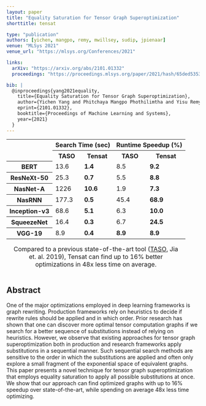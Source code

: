 ```yaml
---
layout: paper
title: "Equality Saturation for Tensor Graph Superoptimization"
shorttitle: tensat

type: "publication"
authors: [yichen, mangpo, remy, mwillsey, sudip, jpienaar]
venue: "MLSys 2021"
venue_url: "https://mlsys.org/Conferences/2021"

links:
  arXiv: "https://arxiv.org/abs/2101.01332"
  proceedings: "https://proceedings.mlsys.org/paper/2021/hash/65ded5353c5ee48d0b7d48c591b8f430-Abstract.html"

bib: |
  @inproceedings{yang2021equality,
    title={Equality Saturation for Tensor Graph Superoptimization},
    author={Yichen Yang and Phitchaya Mangpo Phothilimtha and Yisu Remy Wang and Max Willsey and Sudip Roy and Jacques Pienaar},
    eprint={2101.01332},
    booktitle={Proceedings of Machine Learning and Systems},
    year={2021}
  }
---
```


<style>
  table {
    margin: auto;
    caption-side: bottom;
    border-collapse: collapse;
  }
  tr:nth-child(2n+3) { background: var(--bg-d10) };
  th,td { padding: .1em .6em; text-align: right };
  th:first-child { text-align: left };
</style>
<table>
  <col>
  <colgroup span="2"></colgroup>
  <colgroup span="2"></colgroup>
  <tr>
    <td></td>             <th colspan="2">Search Time (sec)</th>  <th colspan="2">Runtime Speedup (%)</th>
  </tr>
  <tr>
    <td></td>             <th>TASO</th>  <th>Tensat</th>      <th>TASO</th>       <th>Tensat</th>
  </tr>
  <tr>
    <th>BERT</th>         <td>13.6</td>  <td><b>1.4</b></td>  <td>8.5</td>        <td><b>9.2</b></td>
  </tr>
  <tr>
    <th>ResNeXt-50</th>   <td>25.3</td>  <td><b>0.7</b></td>  <td>5.5</td>        <td><b>8.8</b></td>
  </tr>
  <tr>
    <th>NasNet-A</th>     <td>1226</td>  <td><b>10.6</b></td> <td>1.9</td>        <td><b>7.3</b></td>
  </tr>
  <tr>
    <th>NasRNN</th>       <td>177.3</td> <td><b>0.5</b></td>  <td>45.4</td>       <td><b>68.9</b></td>
  </tr>
  <tr>
    <th>Inception-v3</th> <td>68.6</td>  <td><b>5.1</b></td>  <td>6.3</td>        <td><b>10.0</b></td>
  </tr>
  <tr>
    <th>SqueezeNet</th>   <td>16.4</td>  <td><b>0.3</b></td>  <td>6.7</td>        <td><b>24.5</b></td>
  </tr>
  <tr>
    <th>VGG-19</th>       <td>8.9</td>   <td><b>0.4</b></td>  <td><b>8.9</b></td> <td><b>8.9</b></td>
  </tr>
  <caption style="margin: 1em">
  Compared to a previous state-of-the-art tool
  (<a href="https://dl.acm.org/doi/10.1145/3341301.3359630">TASO</a>, Jia et. al. 2019),
  Tensat can find up to 16% better optimizations in 48x less time on average.
  </caption>
</table>

## Abstract

One of the major optimizations employed in deep learning frameworks is
graph rewriting.
Production frameworks rely on heuristics to decide if rewrite rules
should be applied and in which order.
Prior research has shown that one can discover more optimal tensor
computation graphs if we search for a better sequence of substitutions
instead of relying on heuristics.
However, we observe that existing approaches for tensor graph
superoptimization both in production and research frameworks apply
substitutions in a sequential manner.
Such sequential search methods are sensitive to the order in which the
substitutions are applied and often only explore a small fragment of
the exponential space of equivalent graphs.
This paper presents a novel technique for tensor graph
superoptimization that employs equality saturation to apply all
possible substitutions at once.
We show that our approach can find optimized graphs with up to 16%
speedup over state-of-the-art, while spending on average 48x less time
optimizing.

